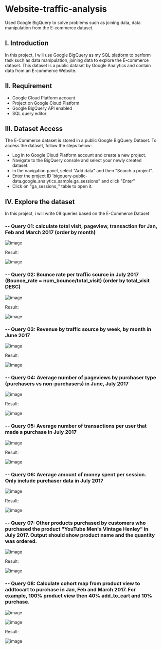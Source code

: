 # Website-traffic-analysis
Used Google BigQuery to solve problems such as joining data, data manipulation from the E-commerce dataset.

## I. Introduction
In this project, I will use Google BigQuery as my SQL platform to perform task such as data manipulation, joining data to explore the E-commerce dataset. This dataset is a public dataset by Google Analytics and contain data from an E-commerce Website.

## II. Requirement
+ Google Cloud Platform account
+ Project on Google Cloud Platform
+ Google BigQuery API enabled
+ SQL query editor

## III. Dataset Access
The E-Commerce dataset is stored in a public Google BigQuery Dataset. To access the dataset, follow the steps below:
+ Log in to Google Cloud Platform account and create a new project.
+ Navigate to the BigQuery console and select your newly created dataset.
+ In the navigation panel, select "Add data" and then "Search a project".
+ Enter the project ID 'bigquery-public-data.google_analytics_sample.ga_sessions" and click "Enter"
+ Click on "ga_sessions_" table to open it.

## IV. Explore the dataset
In this project, i will write 08 queries based on the E-Commerce Dataset

### -- Query 01: calculate total visit, pageview, transaction for Jan, Feb and March 2017 (order by month)

![image](https://github.com/user-attachments/assets/357bb660-e7a0-4b0c-9b2a-83a43394e36e)

Result:

![image](https://github.com/user-attachments/assets/60fac2ca-cc39-4b37-8584-86f710f298d4)


### -- Query 02: Bounce rate per traffic source in July 2017 (Bounce_rate = num_bounce/total_visit) (order by total_visit DESC)

![image](https://github.com/user-attachments/assets/687a5b03-a949-4d56-bac2-a440cf36075c)

Result:

![image](https://github.com/user-attachments/assets/32830887-8d91-4aec-9a57-aee822faa71e)


### -- Query 03: Revenue by traffic source by week, by month in June 2017

![image](https://github.com/user-attachments/assets/3747cae5-687c-4205-9b37-ec713fc90c75)

Result:

![image](https://github.com/user-attachments/assets/18135301-947d-482f-ad00-6597c96943e0)


### -- Query 04: Average number of pageviews by purchaser type (purchasers vs non-purchasers) in June, July 2017

![image](https://github.com/user-attachments/assets/13a0458b-bcd3-4e47-a113-e588eff1bc59)

Result:

![image](https://github.com/user-attachments/assets/07f8b001-e606-4837-8bba-2a39e829eb5e)


### -- Query 05: Average number of transactions per user that made a purchase in July 2017

![image](https://github.com/user-attachments/assets/1d919c7f-3378-4030-b0c0-9651e1b4461d)

Result:

![image](https://github.com/user-attachments/assets/f1271ac3-4a68-417a-baac-be917827bc74)


### -- Query 06: Average amount of money spent per session. Only include purchaser data in July 2017

![image](https://github.com/user-attachments/assets/d70c7e78-f26e-4be8-b2f9-d4749a41303f)

Result:

![image](https://github.com/user-attachments/assets/cc3a14ad-cf86-46d0-a409-e3a3b7face30)


### -- Query 07: Other products purchased by customers who purchased the product "YouTube Men's Vintage Henley" in July 2017. Output should show product name and the quantity was ordered.

![image](https://github.com/user-attachments/assets/ad28ecc9-4f09-466f-9228-f3c559275295)

Result:

![image](https://github.com/user-attachments/assets/36c85c20-6053-4063-99ae-30f3030c2a84)


### -- Query 08: Calculate cohort map from product view to addtocart to purchase in Jan, Feb and March 2017. For example, 100% product view then 40% add_to_cart and 10% purchase.

![image](https://github.com/user-attachments/assets/a0504743-6469-458c-905a-77e1bd2037bb)

![image](https://github.com/user-attachments/assets/aef15c37-f830-425d-8618-dd9fc1075cf7)

Result:

![image](https://github.com/user-attachments/assets/e4764ad9-a403-4897-8871-3fba4a1a0b54)










